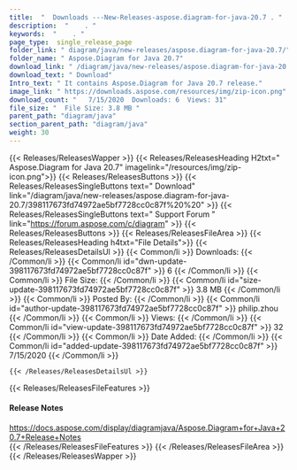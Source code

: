 ```yaml
---
title:  "  Downloads ---New-Releases-aspose.diagram-for-java-20.7 . " 
description:  "    . " 
keywords:  "    . " 
page_type:  single_release_page
folder_link: " diagram/java/new-releases/aspose.diagram-for-java-20.7/"
folder_name: " Aspose.Diagram for Java 20.7"
download_link: " /diagram/java/new-releases/aspose.diagram-for-java-20.7/398117673fd74972ae5bf7728cc0c87f"
download_text: " Download"
Intro_text: " It contains Aspose.Diagram for Java 20.7 release."
image_link: " https://downloads.aspose.com/resources/img/zip-icon.png"
download_count: "   7/15/2020  Downloads: 6  Views: 31"
file_size: "  File Size: 3.8 MB "
parent_path: "diagram/java"
section_parent_path: "diagram/java"
weight: 30 
---
```


{{< Releases/ReleasesWapper >}}
  {{< Releases/ReleasesHeading H2txt=" Aspose.Diagram for Java 20.7" imagelink="/resources/img/zip-icon.png">}}
  {{< Releases/ReleasesButtons >}}
    {{< Releases/ReleasesSingleButtons text=" Download" link="/diagram/java/new-releases/aspose.diagram-for-java-20.7/398117673fd74972ae5bf7728cc0c87f%20%20" >}}
    {{< Releases/ReleasesSingleButtons text=" Support Forum " link="https://forum.aspose.com/c/diagram" >}}
  {{< Releases/ReleasesButtons >}}
  {{< Releases/ReleasesFileArea >}}
    {{< Releases/ReleasesHeading h4txt="File Details">}}
    {{< Releases/ReleasesDetailsUl >}}
            {{< Common/li  >}} Downloads: {{< /Common/li >}} 
      {{< Common/li id="dwn-update-398117673fd74972ae5bf7728cc0c87f" >}} 6 {{< /Common/li >}} 
      {{< Common/li  >}} File Size: {{< /Common/li >}} 
      {{< Common/li id="size-update-398117673fd74972ae5bf7728cc0c87f" >}} 3.8 MB {{< /Common/li >}} 
      {{< Common/li  >}} Posted By: {{< /Common/li >}} 
      {{< Common/li id="author-update-398117673fd74972ae5bf7728cc0c87f" >}} philip.zhou {{< /Common/li >}} 
      {{< Common/li  >}} Views: {{< /Common/li >}} 
      {{< Common/li id="view-update-398117673fd74972ae5bf7728cc0c87f" >}} 32 {{< /Common/li >}} 
      {{< Common/li  >}} Date Added: {{< /Common/li >}} 
      {{< Common/li id="added-update-398117673fd74972ae5bf7728cc0c87f" >}} 7/15/2020 {{< /Common/li >}} 

    {{< /Releases/ReleasesDetailsUl >}}

  {{< Releases/ReleasesFileFeatures >}}
      <h4>Release Notes</h4><div><a href="https://docs.aspose.com/display/diagramjava/Aspose.Diagram+for+Java+20.7+Release+Notes">https://docs.aspose.com/display/diagramjava/Aspose.Diagram+for+Java+20.7+Release+Notes</a></div>
  {{< /Releases/ReleasesFileFeatures >}}
 {{< /Releases/ReleasesFileArea >}}
{{< /Releases/ReleasesWapper >}}


